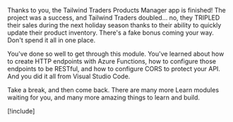 Thanks to you, the Tailwind Traders Products Manager app is finished! The project was a success, and Tailwind Traders doubled... no, they TRIPLED their sales during the next holiday season thanks to their ability to quickly update their product inventory. There's a fake bonus coming your way. Don't spend it all in one place.

You've done so well to get through this module. You've learned about how to create HTTP endpoints with Azure Functions, how to configure those endpoints to be RESTful, and how to configure CORS to protect your API. And you did it all from Visual Studio Code.

Take a break, and then come back. There are many more Learn modules waiting for you, and many more amazing things to learn and build.

<!-- > Most modules should use the following include -->

[!include[](../../../includes/azure-sandbox-cleanup.md)]

<!-- *Optional* for this unit is a a section called "Learn More", with a bulleted list of appropriate external links -->
